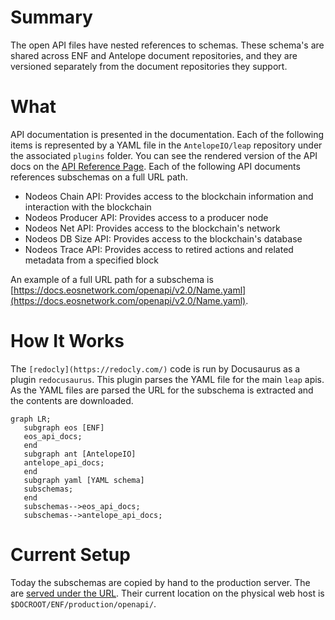 # Summary
The open API files have nested references to schemas. These schema's are shared across ENF and Antelope document repositories, and they are versioned separately from the document repositories they support.

# What
API documentation is presented in the documentation. Each of the following items is represented by a YAML file in the `AntelopeIO/leap` repository under the associated `plugins` folder. You can see the rendered version of the API docs on the [API Reference Page](https://docs.antelope.io/docs/latest/api-listing). Each of the following API documents references subschemas on a full URL path.

- Nodeos Chain API: Provides access to the blockchain information and interaction with the blockchain
- Nodeos Producer API: Provides access to a producer node
- Nodeos Net API: Provides access to the blockchain's network
- Nodeos DB Size API: Provides access to the blockchain's database
- Nodeos Trace API: Provides access to retired actions and related metadata from a specified block

An example of a full URL path for a subschema is [https://docs.eosnetwork.com/openapi/v2.0/Name.yaml](https://docs.eosnetwork.com/openapi/v2.0/Name.yaml).

# How It Works
The `[redocly](https://redocly.com/)` code is run by Docusaurus as a plugin `redocusaurus`. This plugin parses the YAML file for the main `leap` apis. As the YAML files are parsed the URL for the subschema is extracted and the contents are downloaded.

```mermaid
graph LR;
   subgraph eos [ENF]
   eos_api_docs;
   end
   subgraph ant [AntelopeIO]
   antelope_api_docs;
   end
   subgraph yaml [YAML schema]
   subschemas;
   end
   subschemas-->eos_api_docs;
   subschemas-->antelope_api_docs;
```

# Current Setup
Today the subschemas are copied by hand to the production server. The are [served under the URL](https://docs.eosnetwork.com/openapi/v2.0/). Their current location on the physical web host is `$DOCROOT/ENF/production/openapi/`. 

